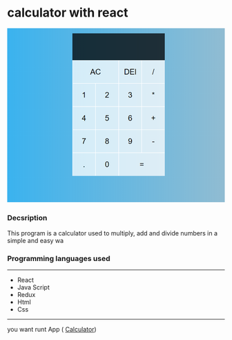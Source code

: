 
# calculator with react

<img src="src\photo\Screenshot 2023-10-05 160924.png">

### Decsription 

This program is a calculator used to multiply, add and divide numbers in a simple and easy wa

### Programming languages ​​used

***
- React 
- Java Script
- Redux 
- Html
- Css 
***

 you want runt App (
<a href="https://calculator-redux-gd1srjl2t-mohamedhassan2211.vercel.app/" width=400>Calculator</a>)
